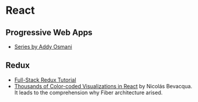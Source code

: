 # React
## Progressive Web Apps
  - [Series by Addy Osmani](https://addyosmani.com/blog/progressive-web-apps-with-react/)  
  
## Redux
  - [Full-Stack Redux Tutorial](https://teropa.info/blog/2015/09/10/full-stack-redux-tutorial.html)
  - [Thousands of Color-coded Visualizations in React](https://ponyfoo.com/articles/color-coded-visualizations-react) by Nicolás Bevacqua.  
    It leads to the comprehension why Fiber architecture arised.
